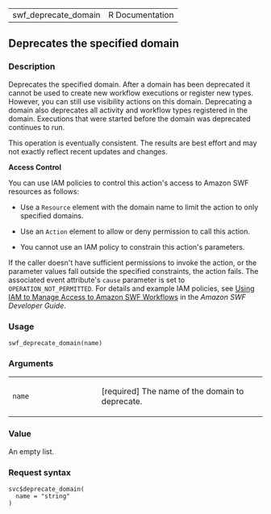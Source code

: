 <table style="width: 100%;">
<tbody>
<tr class="odd">
<td>swf_deprecate_domain</td>
<td style="text-align: right;">R Documentation</td>
</tr>
</tbody>
</table>

## Deprecates the specified domain

### Description

Deprecates the specified domain. After a domain has been deprecated it
cannot be used to create new workflow executions or register new types.
However, you can still use visibility actions on this domain.
Deprecating a domain also deprecates all activity and workflow types
registered in the domain. Executions that were started before the domain
was deprecated continues to run.

This operation is eventually consistent. The results are best effort and
may not exactly reflect recent updates and changes.

**Access Control**

You can use IAM policies to control this action's access to Amazon SWF
resources as follows:

-   Use a `Resource` element with the domain name to limit the action to
    only specified domains.

-   Use an `Action` element to allow or deny permission to call this
    action.

-   You cannot use an IAM policy to constrain this action's parameters.

If the caller doesn't have sufficient permissions to invoke the action,
or the parameter values fall outside the specified constraints, the
action fails. The associated event attribute's `cause` parameter is set
to `OPERATION_NOT_PERMITTED`. For details and example IAM policies, see
[Using IAM to Manage Access to Amazon SWF
Workflows](https://docs.aws.amazon.com/amazonswf/latest/developerguide/swf-dev-iam.html)
in the *Amazon SWF Developer Guide*.

### Usage

    swf_deprecate_domain(name)

### Arguments

<table>
<colgroup>
<col style="width: 35%" />
<col style="width: 65%" />
</colgroup>
<tbody>
<tr class="odd">
<td><code id="swf_deprecate_domain_:_name">name</code></td>
<td><p>[required] The name of the domain to deprecate.</p></td>
</tr>
</tbody>
</table>

### Value

An empty list.

### Request syntax

    svc$deprecate_domain(
      name = "string"
    )
